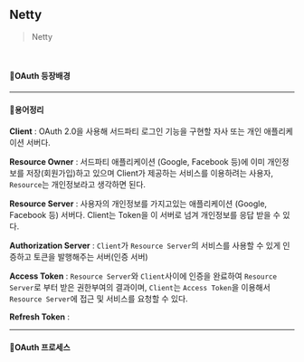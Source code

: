 ## Netty

> Netty </br>

</br>

#### 🔘OAuth 등장배경



---
#### 🔘용어정리

**Client** : OAuth 2.0을 사용해 서드파티 로그인 기능을 구현할 자사 또는 개인 애플리케이션 서버다.

**Resource Owner** : 서드파티 애플리케이션 (Google, Facebook 등)에 이미 개인정보를 저장(회원가입)하고 있으며 Client가 제공하는 서비스를 이용하려는 사용자, `Resource`는 개인정보라고 생각하면 된다.

**Resource Server** : 사용자의 개인정보를 가지고있는 애플리케이션 (Google, Facebook 등) 서버다. Client는 Token을 이 서버로 넘겨 개인정보를 응답 받을 수 있다.

**Authorization Server** : `Client`가 `Resource Server`의 서비스를 사용할 수 있게 인증하고 토큰을 발행해주는 서버(인증 서버)

**Access Token** : `Resource Server`와 `Client`사이에 인증을 완료하여 `Resource Server`로 부터 받은 권한부여의 결과이며, `Client`는 `Access Token`을 이용해서 `Resource Server`에 접근 및 서비스를 요청할 수 있다.

**Refresh Token** : 

---
#### 🔘OAuth 프로세스

